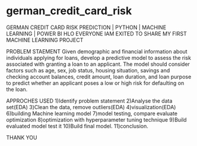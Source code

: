 # german_credit_card_risk
GERMAN CREDIT CARD RISK PREDICTION | PYTHON | MACHINE LEARNING | POWER BI
HLO EVERYONE IAM EXITED TO SHARE MY FIRST MACHINE LEARNING PROJECT 

PROBLEM STAEMENT
Given demographic and financial information about individuals applying for loans, develop a predictive model to assess the 
risk associated with granting a loan to an applicant. The model should consider factors such as age, sex, job status, housing situation, savings and checking account balances,
credit amount, loan duration, and loan purpose to predict whether an applicant poses a low or high risk for defaulting on the loan.

APPROCHES USED
1)Identify problem statement
2)Analyse the data set(EDA)
3)Clean the data, remove outliers(EDA)
4)visualization(EDA)
6)building Machine learning model
7)model testing, compare evaluate optimization
8)optimization with hyperparameter tuning technique
9)Build evaluated model test it
10)Build final model.
11)conclusion.


THANK YOU


